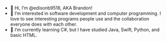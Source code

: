 - 👋 Hi, I’m @edisonb9516, AKA Brandon!
- 👀 I’m interested in software development and computer programming. I love to see interesting programs people use and the collaboration everyone does with each other. 
- 🌱 I’m currently learning C#, but I have studied Java, Swift, Python, and basic HTML.

<!---
edisonb9516/edisonb9516 is a ✨ special ✨ repository because its `README.md` (this file) appears on your GitHub profile.
You can click the Preview link to take a look at your changes.
--->
